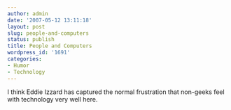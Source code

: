 ```yaml
---
author: admin
date: '2007-05-12 13:11:18'
layout: post
slug: people-and-computers
status: publish
title: People and Computers
wordpress_id: '1691'
categories:
- Humor
- Technology
---
```


I think Eddie Izzard has captured the normal frustration that non-geeks
feel with technology very well here.
